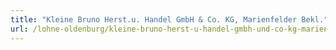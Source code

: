 ```yaml
---
title: "Kleine Bruno Herst.u. Handel GmbH & Co. KG, Marienfelder Bekl."
url: /lohne-oldenburg/kleine-bruno-herst-u-handel-gmbh-und-co-kg-marienfelder-bekl/
---
```

